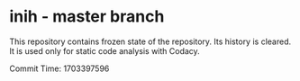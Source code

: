 # inih - master branch

This repository contains frozen state of the repository.
Its history is cleared. It is used only for static code
analysis with Codacy.

Commit Time: 1703397596